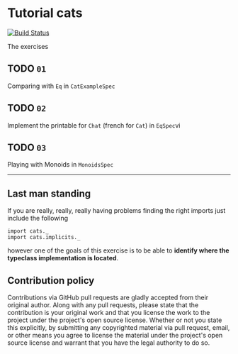 Tutorial cats
======

[![Build Status](https://travis-ci.org/fagossa/tutorial-cats.svg?branch=solution)](https://travis-ci.org/fagossa/tutorial-cats)


The exercises

## TODO `01`

Comparing with `Eq` in `CatExampleSpec`


## TODO `02`

Implement the printable for `Chat` (french for `Cat`) in `EqSpec`vi 


## TODO `03`

Playing with Monoids in `MonoidsSpec`

-----

## Last man standing

If you are really, really, really having problems finding the right imports just include the following

```
import cats._
import cats.implicits._
```

however one of the goals of this exercise is to be able to __identify where the typeclass implementation is located__.

## Contribution policy ##

Contributions via GitHub pull requests are gladly accepted from their original author. Along with
any pull requests, please state that the contribution is your original work and that you license
the work to the project under the project's open source license. Whether or not you state this
explicitly, by submitting any copyrighted material via pull request, email, or other means you
agree to license the material under the project's open source license and warrant that you have the
legal authority to do so.